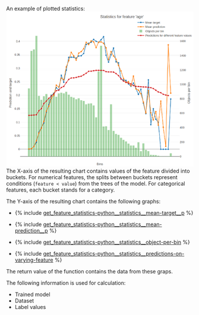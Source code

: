 
An example of plotted statistics:
![](../../../images/calc_feature_statistics__adult.png)
The X-axis of the resulting chart contains values of the feature divided into buckets. For numerical features, the splits between buckets represent conditions (`feature < value`) from the trees of the model. For categorical features, each bucket stands for a category.

The Y-axis of the resulting chart contains the following graphs:

- {% include [get_feature_statistics-python__statistics__mean-target__p](python__statistics__mean-target__p.md) %}
    
- {% include [get_feature_statistics-python__statistics__mean-prediction__p](python__statistics__mean-prediction__p.md) %}
    
- {% include [get_feature_statistics-python__statistics__object-per-bin](python__statistics__object-per-bin.md) %}
    
- {% include [get_feature_statistics-python__statistics__predictions-on-varying-feature](python__statistics__predictions-on-varying-feature.md) %}

The return value of the function contains the data from these graps.

The following information is used for calculation:

- Trained model
- Dataset
- Label values

